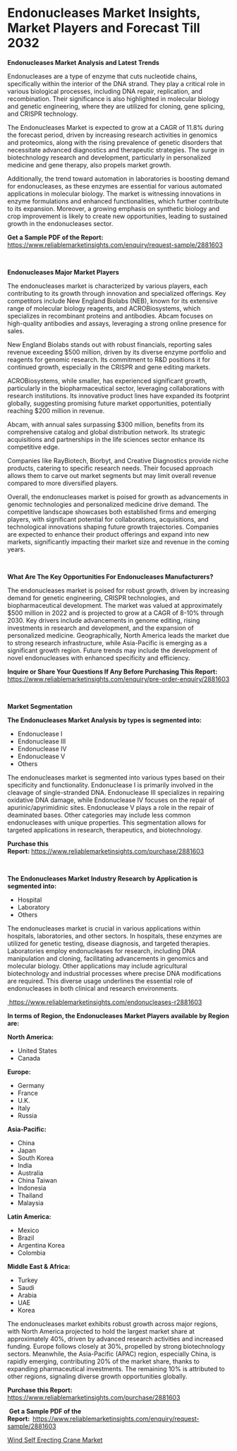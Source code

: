 <p><h1>Endonucleases Market Insights, Market Players and Forecast Till 2032</h1></p><p><strong>Endonucleases Market Analysis and Latest Trends</strong></p>
<p><p>Endonucleases are a type of enzyme that cuts nucleotide chains, specifically within the interior of the DNA strand. They play a critical role in various biological processes, including DNA repair, replication, and recombination. Their significance is also highlighted in molecular biology and genetic engineering, where they are utilized for cloning, gene splicing, and CRISPR technology.</p><p>The Endonucleases Market is expected to grow at a CAGR of 11.8% during the forecast period, driven by increasing research activities in genomics and proteomics, along with the rising prevalence of genetic disorders that necessitate advanced diagnostics and therapeutic strategies. The surge in biotechnology research and development, particularly in personalized medicine and gene therapy, also propels market growth. </p><p>Additionally, the trend toward automation in laboratories is boosting demand for endonucleases, as these enzymes are essential for various automated applications in molecular biology. The market is witnessing innovations in enzyme formulations and enhanced functionalities, which further contribute to its expansion. Moreover, a growing emphasis on synthetic biology and crop improvement is likely to create new opportunities, leading to sustained growth in the endonucleases sector.</p></p>
<p><strong>Get a Sample PDF of the Report:&nbsp;</strong> <a href="https://www.reliablemarketinsights.com/enquiry/request-sample/2881603?utm_campaign=2204&utm_medium=2&utm_source=Github&utm_content=ia&utm_term=12032025&utm_id=endonucleases">https://www.reliablemarketinsights.com/enquiry/request-sample/2881603</a></p>
<p>&nbsp;</p>
<p><strong>Endonucleases Major Market Players</strong></p>
<p><p>The endonucleases market is characterized by various players, each contributing to its growth through innovation and specialized offerings. Key competitors include New England Biolabs (NEB), known for its extensive range of molecular biology reagents, and ACROBiosystems, which specializes in recombinant proteins and antibodies. Abcam focuses on high-quality antibodies and assays, leveraging a strong online presence for sales.</p><p>New England Biolabs stands out with robust financials, reporting sales revenue exceeding $500 million, driven by its diverse enzyme portfolio and reagents for genomic research. Its commitment to R&D positions it for continued growth, especially in the CRISPR and gene editing markets.</p><p>ACROBiosystems, while smaller, has experienced significant growth, particularly in the biopharmaceutical sector, leveraging collaborations with research institutions. Its innovative product lines have expanded its footprint globally, suggesting promising future market opportunities, potentially reaching $200 million in revenue.</p><p>Abcam, with annual sales surpassing $300 million, benefits from its comprehensive catalog and global distribution network. Its strategic acquisitions and partnerships in the life sciences sector enhance its competitive edge.</p><p>Companies like RayBiotech, Biorbyt, and Creative Diagnostics provide niche products, catering to specific research needs. Their focused approach allows them to carve out market segments but may limit overall revenue compared to more diversified players.</p><p>Overall, the endonucleases market is poised for growth as advancements in genomic technologies and personalized medicine drive demand. The competitive landscape showcases both established firms and emerging players, with significant potential for collaborations, acquisitions, and technological innovations shaping future growth trajectories. Companies are expected to enhance their product offerings and expand into new markets, significantly impacting their market size and revenue in the coming years.</p></p>
<p>&nbsp;</p>
<p><strong>What Are The Key Opportunities For Endonucleases Manufacturers?</strong></p>
<p><p>The endonucleases market is poised for robust growth, driven by increasing demand for genetic engineering, CRISPR technologies, and biopharmaceutical development. The market was valued at approximately $500 million in 2022 and is projected to grow at a CAGR of 8-10% through 2030. Key drivers include advancements in genome editing, rising investments in research and development, and the expansion of personalized medicine. Geographically, North America leads the market due to strong research infrastructure, while Asia-Pacific is emerging as a significant growth region. Future trends may include the development of novel endonucleases with enhanced specificity and efficiency.</p></p>
<p><strong>Inquire or Share Your Questions If Any Before Purchasing This Report:</strong> <a href="https://www.reliablemarketinsights.com/enquiry/pre-order-enquiry/2881603?utm_campaign=2204&utm_medium=2&utm_source=Github&utm_content=ia&utm_term=12032025&utm_id=endonucleases">https://www.reliablemarketinsights.com/enquiry/pre-order-enquiry/2881603</a></p>
<p>&nbsp;</p>
<p><strong>Market Segmentation</strong></p>
<p><strong>The Endonucleases Market Analysis by types is segmented into:</strong></p>
<p><ul><li> Endonuclease I</li><li>Endonuclease III</li><li>Endonuclease IV</li><li>Endonuclease V</li><li>Others </li></ul></p>
<p><p>The endonucleases market is segmented into various types based on their specificity and functionality. Endonuclease I is primarily involved in the cleavage of single-stranded DNA. Endonuclease III specializes in repairing oxidative DNA damage, while Endonuclease IV focuses on the repair of apurinic/apyrimidinic sites. Endonuclease V plays a role in the repair of deaminated bases. Other categories may include less common endonucleases with unique properties. This segmentation allows for targeted applications in research, therapeutics, and biotechnology.</p></p>
<p><strong>Purchase this Report:&nbsp;</strong><a href="https://www.reliablemarketinsights.com/purchase/2881603?utm_campaign=2204&utm_medium=2&utm_source=Github&utm_content=ia&utm_term=12032025&utm_id=endonucleases">https://www.reliablemarketinsights.com/purchase/2881603</a></p>
<p>&nbsp;</p>
<p><strong>The Endonucleases Market Industry Research by Application is segmented into:</strong></p>
<p><ul><li> Hospital</li><li>Laboratory</li><li>Others </li></ul></p>
<p><p>The endonucleases market is crucial in various applications within hospitals, laboratories, and other sectors. In hospitals, these enzymes are utilized for genetic testing, disease diagnosis, and targeted therapies. Laboratories employ endonucleases for research, including DNA manipulation and cloning, facilitating advancements in genomics and molecular biology. Other applications may include agricultural biotechnology and industrial processes where precise DNA modifications are required. This diverse usage underlines the essential role of endonucleases in both clinical and research environments.</p></p>
<p><a href="https://www.reliablemarketinsights.com/endonucleases-r2881603?utm_campaign=2204&utm_medium=2&utm_source=Github&utm_content=ia&utm_term=12032025&utm_id=endonucleases">&nbsp;https://www.reliablemarketinsights.com/endonucleases-r2881603</a></p>
<p><strong>In terms of Region, the Endonucleases Market Players available by Region are:</strong></p>
<p>
    <p> <strong> North America: </strong>
        <ul>
            <li>United States</li>
            <li>Canada</li>
        </ul>
        </p> 
    <p> <strong> Europe: </strong>
        <ul>
            <li>Germany</li>
            <li>France</li>
            <li>U.K.</li>
            <li>Italy</li>
            <li>Russia</li>
        </ul>
        </p> 
    <p> <strong> Asia-Pacific: </strong>
        <ul>
            <li>China</li>
            <li>Japan</li>
            <li>South Korea</li>
            <li>India</li>
            <li>Australia</li>
            <li>China Taiwan</li>
            <li>Indonesia</li>
            <li>Thailand</li>
            <li>Malaysia</li>
        </ul>
        </p> 
    <p> <strong> Latin America: </strong>
        <ul>
            <li>Mexico</li>
            <li>Brazil</li>
            <li>Argentina Korea</li>
            <li>Colombia</li>
        </ul>
        </p> 
    <p> <strong> Middle East & Africa: </strong>
        <ul>
            <li>Turkey</li>
            <li>Saudi</li>
            <li>Arabia</li>
            <li>UAE</li>
            <li>Korea</li>
        </ul>
    </p>
    </p>
<p><p>The endonucleases market exhibits robust growth across major regions, with North America projected to hold the largest market share at approximately 40%, driven by advanced research activities and increased funding. Europe follows closely at 30%, propelled by strong biotechnology sectors. Meanwhile, the Asia-Pacific (APAC) region, especially China, is rapidly emerging, contributing 20% of the market share, thanks to expanding pharmaceutical investments. The remaining 10% is attributed to other regions, signaling diverse growth opportunities globally.</p></p>
<p><strong>Purchase this Report: </strong><a href="https://www.reliablemarketinsights.com/purchase/2881603?utm_campaign=2204&utm_medium=2&utm_source=Github&utm_content=ia&utm_term=12032025&utm_id=endonucleases">https://www.reliablemarketinsights.com/purchase/2881603</a></p>
<p>&nbsp;<strong>Get a Sample PDF of the Report:&nbsp;&nbsp;</strong><a href="https://www.reliablemarketinsights.com/enquiry/request-sample/2881603?utm_campaign=2204&utm_medium=2&utm_source=Github&utm_content=ia&utm_term=12032025&utm_id=endonucleases">https://www.reliablemarketinsights.com/enquiry/request-sample/2881603</a></p>
<p><strong></strong></p>
<p><p><a href="https://github.com/tambraunrue691969/Market-Research-Report-List-1/blob/main/wind-self-erecting-crane-market.md?utm_campaign=2204&utm_medium=2&utm_source=Github&utm_content=ia&utm_term=12032025&utm_id=endonucleases">Wind Self Erecting Crane Market</a></p></p>